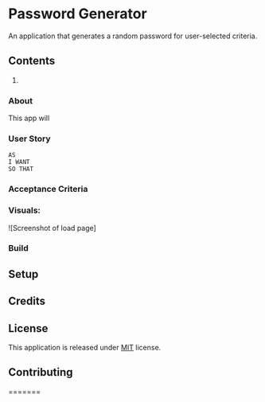 # Password Generator

An application that generates a random password for user-selected criteria. 



## Contents

1. 

### About

This app will

### User Story

    AS 
    I WANT 
    SO THAT 

### Acceptance Criteria

    


### Visuals:


![Screenshot of load page]


### Build




## Setup





## Credits



## License


This application is released under [MIT](assets/LICENSE.txt) license.

## Contributing



=======
